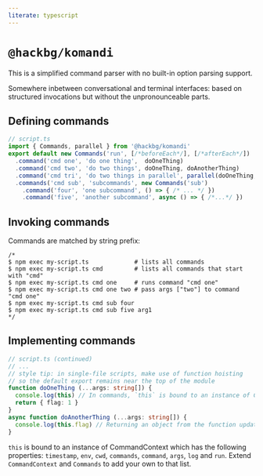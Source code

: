 ```yaml
---
literate: typescript
---
```

# `@hackbg/komandi`

This is a simplified command parser with no built-in option parsing support.

Somewhere inbetween conversational and terminal interfaces: based on
structured invocations but without the unpronounceable parts.

## Defining commands

```typescript
// script.ts
import { Commands, parallel } from '@hackbg/komandi'
export default new Commands('run', [/*beforeEach*/], [/*afterEach*/])
  .command('cmd one', 'do one thing',  doOneThing)
  .command('cmd two', 'do two things', doOneThing, doAnotherThing)
  .command('cmd tri', 'do two things in parallel', parallel(doOneThing, doAnotherThing))
  .commands('cmd sub', 'subcommands', new Commands('sub')
    .command('four', 'one subcommand', () => { /* ... */ })
    .command('five', 'another subcommand', async () => { /*...*/ })
```

## Invoking commands

Commands are matched by string prefix:

```shell
/*
$ npm exec my-script.ts             # lists all commands
$ npm exec my-script.ts cmd         # lists all commands that start with "cmd"
$ npm exec my-script.ts cmd one     # runs command "cmd one"
$ npm exec my-script.ts cmd one two # pass args ["two"] to command "cmd one"
$ npm exec my-script.ts cmd sub four
$ npm exec my-script.ts cmd sub five arg1
*/
```

## Implementing commands

```typescript
// script.ts (continued)
// ...
// style tip: in single-file scripts, make use of function hoisting
// so the default export remains near the top of the module
function doOneThing (...args: string[]) {
  console.log(this) // In commands, `this` is bound to an instance of CommandContext
  return { flag: 1 }
}
async function doAnotherThing (...args: string[]) {
  console.log(this.flag) // Returning an object from the function updates the context
}
```

`this` is bound to an instance of CommandContext which has the following properties:
`timestamp`, `env`, `cwd`, `commands`, `command`, `args`, `log` and `run`.
Extend `CommandContext` and `Commands` to add your own to that list.
